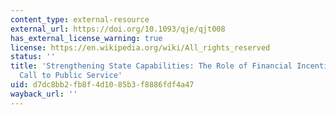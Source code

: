 ```yaml
---
content_type: external-resource
external_url: https://doi.org/10.1093/qje/qjt008
has_external_license_warning: true
license: https://en.wikipedia.org/wiki/All_rights_reserved
status: ''
title: 'Strengthening State Capabilities: The Role of Financial Incentives in the
  Call to Public Service'
uid: d7dc8bb2-fb8f-4d10-85b3-f8886fdf4a47
wayback_url: ''
---
```

